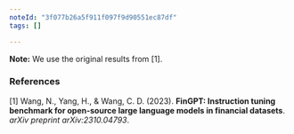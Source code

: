 ```yaml
---
noteId: "3f077b26a5f911f097f9d90551ec87df"
tags: []

---
```


**Note:** We use the original results from [1].

### References  
[1] Wang, N., Yang, H., & Wang, C. D. (2023). **FinGPT: Instruction tuning benchmark for open-source large language models in financial datasets**. *arXiv preprint arXiv:2310.04793*.